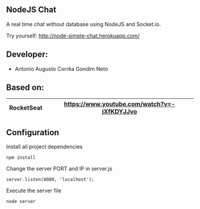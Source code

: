 ## NodeJS Chat
A real time chat without database using NodeJS and Socket.io.

Try yourself: http://node-simple-chat.herokuapp.com/

## Developer:

* Antonio Augusto Corrêa Gondim Neto

## Based on:

RocketSeat      | https://www.youtube.com/watch?v=-jXfKDYJJvo
------------ | -------------


## Configuration

Install all project dependencies
```
npm install
```

Change the server PORT and IP in server.js
```
server.listen(8080, 'localhost');
```

Execute the server file
```
node server
```

